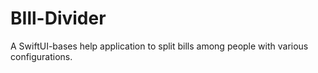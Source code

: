 # BIll-Divider

A SwiftUI-bases help application to split bills among people with various configurations.
